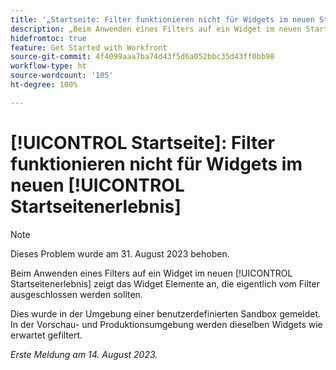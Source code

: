 ```yaml
---
title: '„Startseite: Filter funktionieren nicht für Widgets im neuen Startseitenerlebnis“'
description: „Beim Anwenden eines Filters auf ein Widget im neuen Startseitenerlebnis zeigt das Widget Elemente an, die eigentlich vom Filter ausgeschlossen werden sollten.“
hidefromtoc: true
feature: Get Started with Workfront
source-git-commit: 4f4099aaa7ba74d43f5d6a052bbc35d43ff0bb98
workflow-type: ht
source-wordcount: '105'
ht-degree: 100%

---
```



# [!UICONTROL Startseite]: Filter funktionieren nicht für Widgets im neuen [!UICONTROL Startseitenerlebnis]

>[!NOTE]
>
>Dieses Problem wurde am 31. August 2023 behoben.

Beim Anwenden eines Filters auf ein Widget im neuen [!UICONTROL Startseitenerlebnis] zeigt das Widget Elemente an, die eigentlich vom Filter ausgeschlossen werden sollten.

Dies wurde in der Umgebung einer benutzerdefinierten Sandbox gemeldet. In der Vorschau- und Produktionsumgebung werden dieselben Widgets wie erwartet gefiltert.

_Erste Meldung am 14. August 2023._


